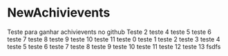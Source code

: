 # NewAchivievents
Teste para ganhar achivievents no github
Teste 2
teste 4
teste 5
teste 6
teste 7
teste 8
teste 9
teste 10
teste 11
teste 0
teste 1
teste 2
teste 3
teste 4
teste 5
teste 6
teste 7
teste 8
teste 9
teste 10
teste 11
teste 12
teste 13
fsdfs

